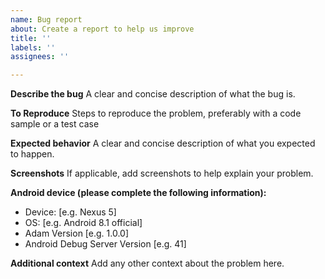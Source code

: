 ```yaml
---
name: Bug report
about: Create a report to help us improve
title: ''
labels: ''
assignees: ''

---
```


**Describe the bug**
A clear and concise description of what the bug is.

**To Reproduce**
Steps to reproduce the problem, preferably with a code sample or a test case

**Expected behavior**
A clear and concise description of what you expected to happen.

**Screenshots**
If applicable, add screenshots to help explain your problem.

**Android device (please complete the following information):**
 - Device: [e.g. Nexus 5]
 - OS: [e.g. Android 8.1 official]
 - Adam Version [e.g. 1.0.0]
- Android Debug Server Version [e.g. 41]

**Additional context**
Add any other context about the problem here.
